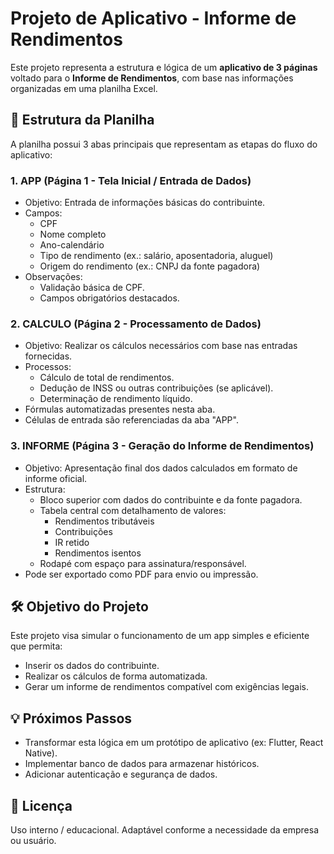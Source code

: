# Projeto de Aplicativo - Informe de Rendimentos

Este projeto representa a estrutura e lógica de um **aplicativo de 3 páginas** voltado para o **Informe de Rendimentos**, com base nas informações organizadas em uma planilha Excel.

## 📂 Estrutura da Planilha

A planilha possui 3 abas principais que representam as etapas do fluxo do aplicativo:

### 1. **APP (Página 1 - Tela Inicial / Entrada de Dados)**
- Objetivo: Entrada de informações básicas do contribuinte.
- Campos:
  - CPF
  - Nome completo
  - Ano-calendário
  - Tipo de rendimento (ex.: salário, aposentadoria, aluguel)
  - Origem do rendimento (ex.: CNPJ da fonte pagadora)
- Observações:
  - Validação básica de CPF.
  - Campos obrigatórios destacados.

### 2. **CALCULO (Página 2 - Processamento de Dados)**
- Objetivo: Realizar os cálculos necessários com base nas entradas fornecidas.
- Processos:
  - Cálculo de total de rendimentos.
  - Dedução de INSS ou outras contribuições (se aplicável).
  - Determinação de rendimento líquido.
- Fórmulas automatizadas presentes nesta aba.
- Células de entrada são referenciadas da aba "APP".

### 3. **INFORME (Página 3 - Geração do Informe de Rendimentos)**
- Objetivo: Apresentação final dos dados calculados em formato de informe oficial.
- Estrutura:
  - Bloco superior com dados do contribuinte e da fonte pagadora.
  - Tabela central com detalhamento de valores:
    - Rendimentos tributáveis
    - Contribuições
    - IR retido
    - Rendimentos isentos
  - Rodapé com espaço para assinatura/responsável.
- Pode ser exportado como PDF para envio ou impressão.

## 🛠️ Objetivo do Projeto

Este projeto visa simular o funcionamento de um app simples e eficiente que permita:
- Inserir os dados do contribuinte.
- Realizar os cálculos de forma automatizada.
- Gerar um informe de rendimentos compatível com exigências legais.

## 💡 Próximos Passos

- Transformar esta lógica em um protótipo de aplicativo (ex: Flutter, React Native).
- Implementar banco de dados para armazenar históricos.
- Adicionar autenticação e segurança de dados.

## 📄 Licença

Uso interno / educacional. Adaptável conforme a necessidade da empresa ou usuário.
